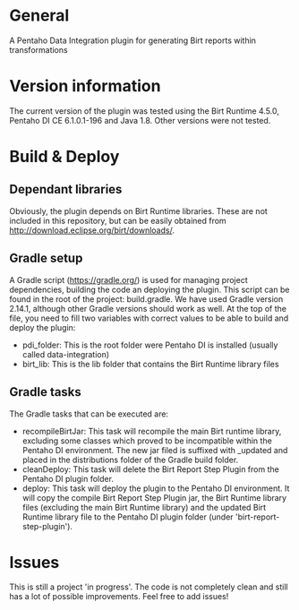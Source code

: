 # General
A Pentaho Data Integration plugin for generating Birt reports within transformations

# Version information
The current version of the plugin was tested using the Birt Runtime 4.5.0, Pentaho DI CE 6.1.0.1-196 and Java 1.8. Other versions were not tested.

# Build & Deploy
## Dependant libraries
Obviously, the plugin depends on Birt Runtime libraries. These are not included in this repository, but can be easily obtained from http://download.eclipse.org/birt/downloads/.

## Gradle setup
A Gradle script (https://gradle.org/) is used for managing project dependencies, building the code an deploying the plugin. This script can be found in the root of the project: build.gradle. We have used Gradle version 2.14.1, although other Gradle versions should work as well.
At the top of the file, you need to fill two variables with correct values to be able to build and deploy the plugin:
* pdi_folder: This is the root folder were Pentaho DI is installed (usually called data-integration)
* birt_lib: This is the lib folder that contains the Birt Runtime library files

## Gradle tasks
The Gradle tasks that can be executed are:
* recompileBirtJar: This task will recompile the main Birt runtime library, excluding some classes which proved to be incompatible within the Pentaho DI environment. The new jar filed is suffixed with \_updated and placed in the distributions folder of the Gradle build folder.
* cleanDeploy: This task will delete the Birt Report Step Plugin from the Pentaho DI plugin folder.
* deploy: This task will deploy the plugin to the Pentaho DI environment. It will copy the compile Birt Report Step Plugin jar, the Birt Runtime library files (excluding the main Birt Runtime library) and the updated Birt Runtime library file to the Pentaho DI plugin folder (under 'birt-report-step-plugin').

# Issues
This is still a project 'in progress'. The code is not completely clean and still has a lot of possible improvements. Feel free to add issues!
